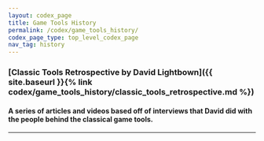 ```yaml
---
layout: codex_page
title: Game Tools History
permalink: /codex/game_tools_history/
codex_page_type: top_level_codex_page
nav_tag: history
---
```


### [Classic Tools Retrospective by David Lightbown]({{ site.baseurl }}{% link codex/game_tools_history/classic_tools_retrospective.md %})
#### A series of articles and videos based off of interviews that David did with the people behind the classical game tools.

------
